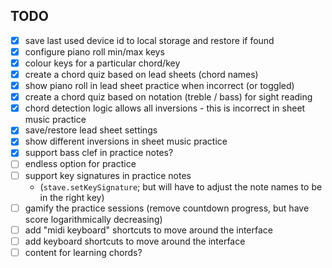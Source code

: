 ## TODO

- [x] save last used device id to local storage and restore if found
- [x] configure piano roll min/max keys
- [x] colour keys for a particular chord/key
- [x] create a chord quiz based on lead sheets (chord names)
- [x] show piano roll in lead sheet practice when incorrect (or toggled)
- [x] create a chord quiz based on notation (treble / bass) for sight reading
- [x] chord detection logic allows all inversions - this is incorrect in sheet music practice
- [x] save/restore lead sheet settings
- [x] show different inversions in sheet music practice
- [x] support bass clef in practice notes?
- [ ] endless option for practice
- [ ] support key signatures in practice notes
    - (`stave.setKeySignature`; but will have to adjust the note names to be in the right key)
- [ ] gamify the practice sessions (remove countdown progress, but have score logarithmically decreasing)
- [ ] add "midi keyboard" shortcuts to move around the interface
- [ ] add keyboard shortcuts to move around the interface
- [ ] content for learning chords?

